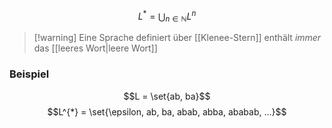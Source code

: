 $$L^{*} = \bigcup_{n \in \mathbb{N}} L^{n}$$

> [!warning] Eine Sprache definiert über [[Klenee-Stern]] enthält _immer_ das [[leeres Wort|leere Wort]]

### Beispiel

$$L = \set{ab, ba}$$
$$L^{*} = \set{\epsilon, ab, ba, abab, abba, ababab, ...}$$

